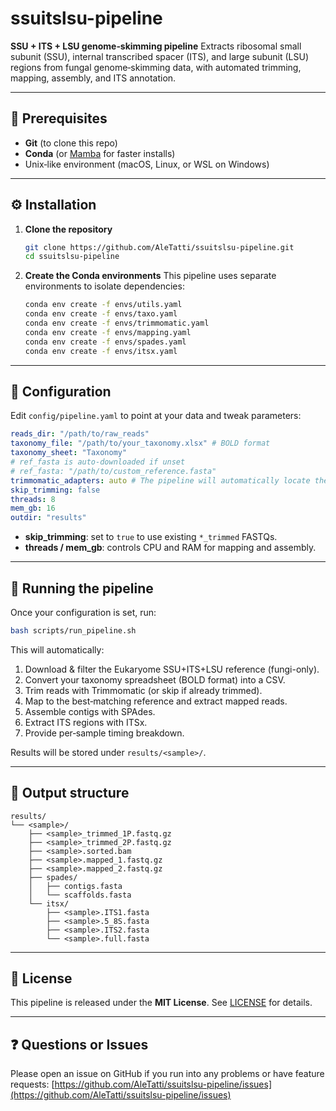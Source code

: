 # ssuitslsu-pipeline

**SSU + ITS + LSU genome‐skimming pipeline**
Extracts ribosomal small subunit (SSU), internal transcribed spacer (ITS), and large subunit (LSU) regions from fungal genome‐skimming data, with automated trimming, mapping, assembly, and ITS annotation.

---

## 🔧 Prerequisites

* **Git** (to clone this repo)
* **Conda** (or [Mamba](https://mamba.readthedocs.io/) for faster installs)
* Unix‐like environment (macOS, Linux, or WSL on Windows)

---

## ⚙️ Installation

1. **Clone the repository**

   ```bash
   git clone https://github.com/AleTatti/ssuitslsu-pipeline.git
   cd ssuitslsu-pipeline
   ```

2. **Create the Conda environments**
   This pipeline uses separate environments to isolate dependencies:

   ```bash
   conda env create -f envs/utils.yaml
   conda env create -f envs/taxo.yaml
   conda env create -f envs/trimmomatic.yaml
   conda env create -f envs/mapping.yaml
   conda env create -f envs/spades.yaml
   conda env create -f envs/itsx.yaml
   ```

---

## 📝 Configuration

Edit `config/pipeline.yaml` to point at your data and tweak parameters:

```yaml
reads_dir: "/path/to/raw_reads"
taxonomy_file: "/path/to/your_taxonomy.xlsx" # BOLD format
taxonomy_sheet: "Taxonomy"
# ref_fasta is auto-downloaded if unset
# ref_fasta: "/path/to/custom_reference.fasta"
trimmomatic_adapters: auto # The pipeline will automatically locate the adapters in the ssuitslsu-trimmomatic Conda env
skip_trimming: false
threads: 8
mem_gb: 16
outdir: "results"
```

* **skip\_trimming**: set to `true` to use existing `*_trimmed` FASTQs.
* **threads / mem\_gb**: controls CPU and RAM for mapping and assembly.

---

## 🚀 Running the pipeline

Once your configuration is set, run:

```bash
bash scripts/run_pipeline.sh
```

This will automatically:

1. Download & filter the Eukaryome SSU+ITS+LSU reference (fungi-only).
2. Convert your taxonomy spreadsheet (BOLD format) into a CSV.
3. Trim reads with Trimmomatic (or skip if already trimmed).
4. Map to the best‐matching reference and extract mapped reads.
5. Assemble contigs with SPAdes.
6. Extract ITS regions with ITSx.
7. Provide per‐sample timing breakdown.

Results will be stored under `results/<sample>/`.

---

## 📂 Output structure

```
results/
└── <sample>/
    ├── <sample>_trimmed_1P.fastq.gz
    ├── <sample>_trimmed_2P.fastq.gz
    ├── <sample>.sorted.bam
    ├── <sample>.mapped_1.fastq.gz
    ├── <sample>.mapped_2.fastq.gz
    ├── spades/
    │   ├── contigs.fasta
    │   └── scaffolds.fasta
    └── itsx/
        ├── <sample>.ITS1.fasta
        ├── <sample>.5_8S.fasta
        ├── <sample>.ITS2.fasta
        └── <sample>.full.fasta
```

---

## 📄 License

This pipeline is released under the **MIT License**. See [LICENSE](LICENSE) for details.

---

## ❓ Questions or Issues

Please open an issue on GitHub if you run into any problems or have feature requests:
[https://github.com/AleTatti/ssuitslsu-pipeline/issues](https://github.com/AleTatti/ssuitslsu-pipeline/issues)
